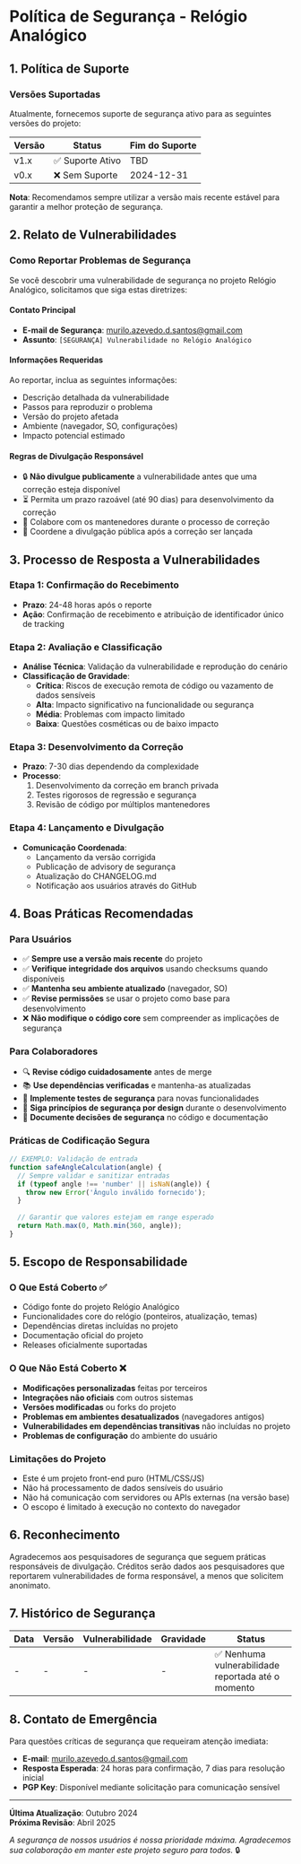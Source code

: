 # Política de Segurança - Relógio Analógico

## 1. Política de Suporte

### Versões Suportadas
Atualmente, fornecemos suporte de segurança ativo para as seguintes versões do projeto:

| Versão | Status | Fim do Suporte |
|--------|--------|----------------|
| v1.x | ✅ Suporte Ativo | TBD |
| v0.x | ❌ Sem Suporte | 2024-12-31 |

**Nota**: Recomendamos sempre utilizar a versão mais recente estável para garantir a melhor proteção de segurança.

## 2. Relato de Vulnerabilidades

### Como Reportar Problemas de Segurança

Se você descobrir uma vulnerabilidade de segurança no projeto Relógio Analógico, solicitamos que siga estas diretrizes:

#### Contato Principal
- **E-mail de Segurança**: murilo.azevedo.d.santos@gmail.com
- **Assunto**: `[SEGURANÇA] Vulnerabilidade no Relógio Analógico`

#### Informações Requeridas
Ao reportar, inclua as seguintes informações:
- Descrição detalhada da vulnerabilidade
- Passos para reproduzir o problema
- Versão do projeto afetada
- Ambiente (navegador, SO, configurações)
- Impacto potencial estimado

#### Regras de Divulgação Responsável
- 🔒 **Não divulgue publicamente** a vulnerabilidade antes que uma correção esteja disponível
- ⏳ Permita um prazo razoável (até 90 dias) para desenvolvimento da correção
- 🤝 Colabore com os mantenedores durante o processo de correção
- 📢 Coordene a divulgação pública após a correção ser lançada

## 3. Processo de Resposta a Vulnerabilidades

### Etapa 1: Confirmação do Recebimento
- **Prazo**: 24-48 horas após o reporte
- **Ação**: Confirmação de recebimento e atribuição de identificador único de tracking

### Etapa 2: Avaliação e Classificação
- **Análise Técnica**: Validação da vulnerabilidade e reprodução do cenário
- **Classificação de Gravidade**:
  - **Crítica**: Riscos de execução remota de código ou vazamento de dados sensíveis
  - **Alta**: Impacto significativo na funcionalidade ou segurança
  - **Média**: Problemas com impacto limitado
  - **Baixa**: Questões cosméticas ou de baixo impacto

### Etapa 3: Desenvolvimento da Correção
- **Prazo**: 7-30 dias dependendo da complexidade
- **Processo**:
  1. Desenvolvimento da correção em branch privada
  2. Testes rigorosos de regressão e segurança
  3. Revisão de código por múltiplos mantenedores

### Etapa 4: Lançamento e Divulgação
- **Comunicação Coordenada**:
  - Lançamento da versão corrigida
  - Publicação de advisory de segurança
  - Atualização do CHANGELOG.md
  - Notificação aos usuários através do GitHub

## 4. Boas Práticas Recomendadas

### Para Usuários
- ✅ **Sempre use a versão mais recente** do projeto
- ✅ **Verifique integridade dos arquivos** usando checksums quando disponíveis
- ✅ **Mantenha seu ambiente atualizado** (navegador, SO)
- ✅ **Revise permissões** se usar o projeto como base para desenvolvimento
- ❌ **Não modifique o código core** sem compreender as implicações de segurança

### Para Colaboradores
- 🔍 **Revise código cuidadosamente** antes de merge
- 📚 **Use dependências verificadas** e mantenha-as atualizadas
- 🧪 **Implemente testes de segurança** para novas funcionalidades
- 🔄 **Siga princípios de segurança por design** durante o desenvolvimento
- 📝 **Documente decisões de segurança** no código e documentação

### Práticas de Codificação Segura
```javascript
// EXEMPLO: Validação de entrada
function safeAngleCalculation(angle) {
  // Sempre validar e sanitizar entradas
  if (typeof angle !== 'number' || isNaN(angle)) {
    throw new Error('Ângulo inválido fornecido');
  }
  
  // Garantir que valores estejam em range esperado
  return Math.max(0, Math.min(360, angle));
}
```

## 5. Escopo de Responsabilidade

### O Que Está Coberto ✅
- Código fonte do projeto Relógio Analógico
- Funcionalidades core do relógio (ponteiros, atualização, temas)
- Dependências diretas incluídas no projeto
- Documentação oficial do projeto
- Releases oficialmente suportadas

### O Que Não Está Coberto ❌
- **Modificações personalizadas** feitas por terceiros
- **Integrações não oficiais** com outros sistemas
- **Versões modificadas** ou forks do projeto
- **Problemas em ambientes desatualizados** (navegadores antigos)
- **Vulnerabilidades em dependências transitivas** não incluídas no projeto
- **Problemas de configuração** do ambiente do usuário

### Limitações do Projeto
- Este é um projeto front-end puro (HTML/CSS/JS)
- Não há processamento de dados sensíveis do usuário
- Não há comunicação com servidores ou APIs externas (na versão base)
- O escopo é limitado à execução no contexto do navegador

## 6. Reconhecimento

Agradecemos aos pesquisadores de segurança que seguem práticas responsáveis de divulgação. Créditos serão dados aos pesquisadores que reportarem vulnerabilidades de forma responsável, a menos que solicitem anonimato.

## 7. Histórico de Segurança

| Data | Versão | Vulnerabilidade | Gravidade | Status |
|------|--------|-----------------|-----------|--------|
| - | - | - | - | ✅ Nenhuma vulnerabilidade reportada até o momento |

## 8. Contato de Emergência

Para questões críticas de segurança que requeiram atenção imediata:

- **E-mail**: murilo.azevedo.d.santos@gmail.com
- **Resposta Esperada**: 24 horas para confirmação, 7 dias para resolução inicial
- **PGP Key**: Disponível mediante solicitação para comunicação sensível

---

**Última Atualização**: Outubro 2024  
**Próxima Revisão**: Abril 2025

*A segurança de nossos usuários é nossa prioridade máxima. Agradecemos sua colaboração em manter este projeto seguro para todos.* 🔒
